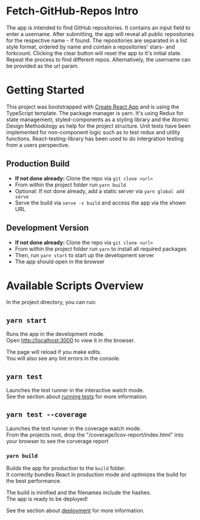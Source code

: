 # Fetch-GitHub-Repos Intro
The app is intended to find GitHub repositories. It contains an input field to enter a username. 
After submitting, the app will reveal all public repositories for the respective name - if found. The repositories are separated in a list style format, ordered by name and contain a repositories' stars- and forkcount. Clicking the clear button will reset the app to it's initial state. Repeat the process to find different repos. Alternatively, the username can be provided as the url param.

# Getting Started
This project was bootstrapped with [Create React App](https://github.com/facebook/create-react-app) and is using the TypeScript template. The package manager is yarn. It's using Redux for state management, styled-components as a styling library and the Atomic Design Methodology as help for the project structure.
Unit tests have been implemented for non-component logic such as to test redux and utility functions. React-testing-library has been used to do intergration testing from a users perspective.

## Production Build
- **If not done already:** Clone the repo via `git clone <url>`
- From within the project folder run `yarn build`
- Optional: If not done already, add a static server via `yarn global add serve`
- Serve the build via `serve -s build` and access the app via the shown URL

## Development Version
- **If not done already:** Clone the repo via `git clone <url>`
- From within the project folder run `yarn` to install all required packages
- Then, run `yarn start` to start up the development server
- The app should open in the browser

# Available Scripts Overview

In the project directory, you can run:

## `yarn start`

Runs the app in the development mode.\
Open [http://localhost:3000](http://localhost:3000) to view it in the browser.

The page will reload if you make edits.\
You will also see any lint errors in the console.

## `yarn test`

Launches the test runner in the interactive watch mode.\
See the section about [running tests](https://facebook.github.io/create-react-app/docs/running-tests) for more information.

## `yarn test --coverage`

Launches the test runner in the coverage watch mode.\
From the projects root, drop the "/coverage/lcov-report/index.html" into your browser to see the corverage report

### `yarn build`

Builds the app for production to the `build` folder.\
It correctly bundles React in production mode and optimizes the build for the best performance.

The build is minified and the filenames include the hashes.\
The app is ready to be deployed!

See the section about [deployment](https://facebook.github.io/create-react-app/docs/deployment) for more information.
